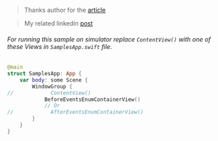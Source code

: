 > Thanks author for the [article](https://azamsharp.com/2023/01/24/grouping-events-swiftui-view-using-enums.md.html)

> My related linkedin [post](https://www.linkedin.com/feed/update/urn:li:activity:7030172083221319680/)

###### For running this sample on simulator replace `ContentView()` with one of these Views in `SamplesApp.swift` file.

```swift
@main
struct SamplesApp: App {
    var body: some Scene {
        WindowGroup {
//            ContentView()
            BeforeEventsEnumContainerView()
            // Or
//            AfterEventsEnumContainerView()
        }
    }
}
```
